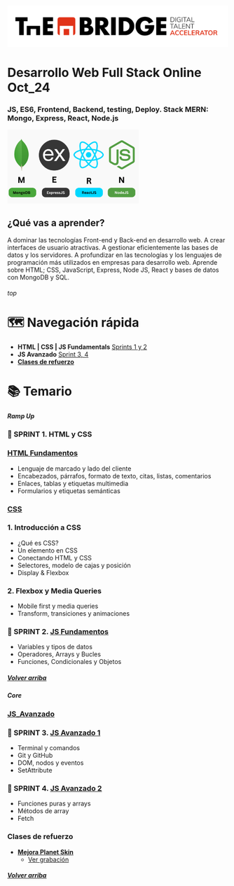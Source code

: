 ![logotipo de The Bridge](./assets/img/logo.png)

# Desarrollo Web Full Stack Online Oct_24

### JS, ES6, Frontend, Backend, testing, Deploy. Stack MERN: Mongo, Express, React, Node.js

<img src="./assets/img/mern.png" alt="mern icon" width="300" style="display: inline-block; margin-right: 10px;"/> &nbsp;

## ¿Qué vas a aprender?

A dominar las tecnologías Front-end y Back-end en desarrollo web.
A crear interfaces de usuario atractivas.
A gestionar eficientemente las bases de datos y los servidores.
A profundizar en las tecnologías y los lenguajes de programación más utilizados en empresas para desarrollo web.
Aprende sobre HTML; CSS, JavaScript, Express, Node JS, React y bases de datos con MongoDB y SQL.
<br>

###### top

# 🗺️ Navegación rápida

- **HTML | CSS | JS Fundamentals** [Sprints 1 y 2](#ramp-up)
- **JS Avanzado** [Sprint 3, 4](#js_avanzado)
- [**Clases de refuerzo**](#clases-de-refuerzo)
  <br/>

# 📚 Temario

##### Ramp Up

### 🚀 SPRINT 1. HTML y CSS

### [HTML Fundamentos](./01_Ramp_Up/01_html/)

- Lenguaje de marcado y lado del cliente
- Encabezados, párrafos, formato de texto, citas, listas, comentarios
- Enlaces, tablas y etiquetas multimedia
- Formularios y etiquetas semánticas

### [CSS](./01_Ramp_Up/02_css/)

### 1. Introducción a CSS

- ¿Qué es CSS?
- Un elemento en CSS
- Conectando HTML y CSS
- Selectores, modelo de cajas y posición
- Display & Flexbox

### 2. Flexbox y Media Queries

- Mobile first y media queries
- Transform, transiciones y animaciones

### 🚀 SPRINT 2. [JS Fundamentos](./01_Ramp_Up/03_js/)

- Variables y tipos de datos
- Operadores, Arrays y Bucles
- Funciones, Condicionales y Objetos

##### [Volver arriba](#top)

##### Core

### [JS_Avanzado](./02_JavaScript_Avanzado)

### 🚀 SPRINT 3. [JS Avanzado 1](./02_JS_avanzado/sprint_3/)

- Terminal y comandos
- Git y GitHub
- DOM, nodos y eventos
- SetAttribute

### 🚀 SPRINT 4. [JS Avanzado 2](./02_JS_avanzado/sprint_4/)

- Funciones puras y arrays
- Métodos de array
- Fetch

### Clases de refuerzo

- [**Mejora Planet Skin**](https://github.com/CarlosDiazGirol/planet-skin-available)
  - [Ver grabación](https://drive.google.com/file/d/19TQaDeFDbaKZFTyxBns6Tu0ywzXOLSUF/view?usp=sharing)

##### [Volver arriba](#top)
